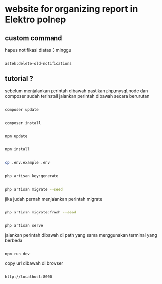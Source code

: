 # website for organizing report in Elektro polnep

## custom command

hapus notifikasi diatas 3 minggu

```bash

astek:delete-old-notifications
```

## tutorial ?

sebelum menjalankan perintah dibawah pastikan php,mysql,node dan composer sudah terinstall
jalankan perintah dibawah secara berurutan

```bash

composer update
```

```bash

composer install
```

```bash

npm update
```

```bash

npm install
```

```bash

cp .env.example .env
```

```bash

php artisan key:generate
```

```bash

php artisan migrate --seed
```

jika judah pernah menjalankan perintah migrate

```bash

php artisan migrate:fresh --seed
```

```bash

php artisan serve
```

jalankan perintah dibawah di path yang sama menggunakan terminal yang berbeda

```bash

npm run dev

```

copy url dibawah di browser

```bash

http://localhost:8000
```

